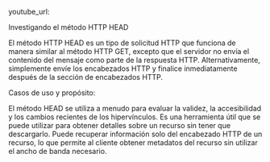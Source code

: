 youtube_url: 

Investigando el método HTTP HEAD

El método HTTP HEAD es un tipo de solicitud HTTP que funciona de manera similar al método HTTP GET, excepto que el servidor no envía el contenido del mensaje como parte de la respuesta HTTP. Alternativamente, simplemente envíe los encabezados HTTP y finalice inmediatamente después de la sección de encabezados HTTP.



Casos de uso y propósito:


El método HEAD se utiliza a menudo para evaluar la validez, la accesibilidad y los cambios recientes de los hipervínculos. Es una herramienta útil que se puede utilizar para obtener detalles sobre un recurso sin tener que descargarlo.
Puede recuperar información solo del encabezado HTTP de un recurso, lo que permite al cliente obtener metadatos del recurso sin utilizar el ancho de banda necesario.